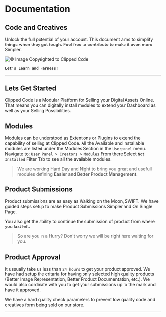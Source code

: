 # Documentation

## Code and Creatives

Unlock the full potential of your account. This document aims to simplify things when they get tough. Feel free to contribute to make it even more Simpler.

![&copy; Image Copyrighted to Clipped Code](https://cdn.clippedcode.com/images/docs/docs.png)

**`Let's Learn and Harness!`**

---

## Lets Get Started

Clipped Code is a Modular Platform for Selling your Digital Assets Online. That means you can digitally install modules to extend your Dashboard as well as your Selling Possibilities.

## Modules

Modules can be understood as Extentions or Plugins to extend the capability of selling at Clipped Code. All the Available and Installable modules are listed under the Modules Section in the `Userpanel` menu. Navigate to:
`User Panel > Creators > Modules`
From there Select `Not Installed` Filter Tab to see all the available modules.
> We are working Hard Day and Night to bring you great and usefull modules defining **Easier and Better Product Management**.

## Product Submissions

Product submissions are as easy as Walking on the Moon, SWIFT. We have guided steps setup to make Product Submissions Simpler and On Single Page.

You also get the ability to continue the submission of product from where you last left.
> So are you in a Hurry? Don't worry we will be right here waiting for you.

## Product Approval

It ussually take us less than `24 hours` to get your product approved. We have had setup the critaria for having only selected high quality products (Better Image Representation, Better Product Documentation, etc.). We would also cordinate with you to get your submissions up to the mark and have it approved.

We have a hard quality check parameters to prevent low quality code and creatives form being sold on our store.

---

[^1]: The Image/Graphic/Illustration is copyrighted to clippedcode.com and should not be used anywhere else.
